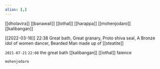 ```yaml
---
alias: [,]
---
```

[[dholavira]] [[banawali]] [[lothal]] [[harappa]] [[mohenjodaro]] [[kalibangan]]

[[2022-03-16]] 22:38
Great bath, Great granary, Proto shiva seal, A Bronze idol of women dancer, Bearded Man made up of [[steatite]]

`2021-07-21`  `22:08`
the great bath
[[kalibangan]]
[[lothal]]
faience
```query
mohenjodaro
```